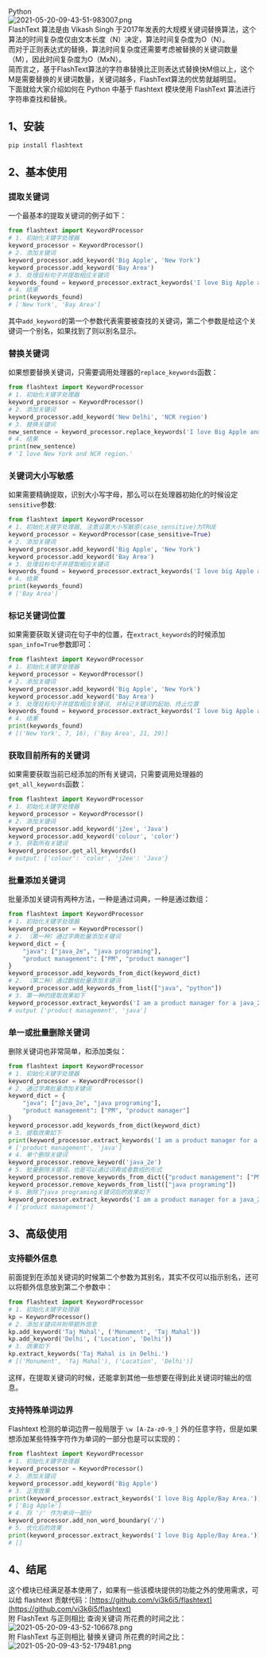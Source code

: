 Python<br />![2021-05-20-09-43-51-983007.png](./img/1621475169565-7b2da0fa-40aa-4937-928f-7947648b1858.png)<br />FlashText 算法是由 Vikash Singh 于2017年发表的大规模关键词替换算法，这个算法的时间复杂度仅由文本长度（N）决定，算法时间复杂度为O（N）。<br />而对于正则表达式的替换，算法时间复杂度还需要考虑被替换的关键词数量（M），因此时间复杂度为O（MxN）。<br />简而言之，基于FlashText算法的字符串替换比正则表达式替换快M倍以上，这个M是需要替换的关键词数量，关键词越多，FlashText算法的优势就越明显。<br />下面就给大家介绍如何在 Python 中基于 flashtext 模块使用 FlashText 算法进行字符串查找和替换。
<a name="frus4"></a>
## 1、安装
```bash
pip install flashtext
```
<a name="dySw8"></a>
## 2、基本使用
<a name="H0Eax"></a>
### 提取关键词
一个最基本的提取关键词的例子如下：
```python
from flashtext import KeywordProcessor
# 1. 初始化关键字处理器
keyword_processor = KeywordProcessor()
# 2. 添加关键词
keyword_processor.add_keyword('Big Apple', 'New York')
keyword_processor.add_keyword('Bay Area')
# 3. 处理目标句子并提取相应关键词
keywords_found = keyword_processor.extract_keywords('I love Big Apple and Bay Area.')
# 4. 结果
print(keywords_found)
# ['New York', 'Bay Area']
```
其中`add_keyword`的第一个参数代表需要被查找的关键词，第二个参数是给这个关键词一个别名，如果找到了则以别名显示。
<a name="Q96TB"></a>
### 替换关键词
如果想要替换关键词，只需要调用处理器的`replace_keywords`函数：
```python
from flashtext import KeywordProcessor
# 1. 初始化关键字处理器
keyword_processor = KeywordProcessor()
# 2. 添加关键词
keyword_processor.add_keyword('New Delhi', 'NCR region')
# 3. 替换关键词
new_sentence = keyword_processor.replace_keywords('I love Big Apple and new delhi.')
# 4. 结果
print(new_sentence)
# 'I love New York and NCR region.'
```
<a name="CnA1x"></a>
### 关键词大小写敏感
如果需要精确提取，识别大小写字母，那么可以在处理器初始化的时候设定`sensitive`参数:
```python
from flashtext import KeywordProcessor
# 1. 初始化关键字处理器, 注意设置大小写敏感(case_sensitive)为TRUE
keyword_processor = KeywordProcessor(case_sensitive=True)
# 2. 添加关键词
keyword_processor.add_keyword('Big Apple', 'New York')
keyword_processor.add_keyword('Bay Area')
# 3. 处理目标句子并提取相应关键词
keywords_found = keyword_processor.extract_keywords('I love big Apple and Bay Area.')
# 4. 结果
print(keywords_found)
# ['Bay Area']
```
<a name="quuaQ"></a>
### 标记关键词位置
如果需要获取关键词在句子中的位置，在`extract_keywords`的时候添加`span_info=True`参数即可：
```python
from flashtext import KeywordProcessor
# 1. 初始化关键字处理器
keyword_processor = KeywordProcessor()
# 2. 添加关键词
keyword_processor.add_keyword('Big Apple', 'New York')
keyword_processor.add_keyword('Bay Area')
# 3. 处理目标句子并提取相应关键词, 并标记关键词的起始、终止位置
keywords_found = keyword_processor.extract_keywords('I love big Apple and Bay Area.', span_info=True)
# 4. 结果
print(keywords_found)
# [('New York', 7, 16), ('Bay Area', 21, 29)]
```
<a name="tnCYt"></a>
### 获取目前所有的关键词
如果需要获取当前已经添加的所有关键词，只需要调用处理器的`get_all_keywords`函数：
```python
from flashtext import KeywordProcessor
# 1. 初始化关键字处理器
keyword_processor = KeywordProcessor()
# 2. 添加关键词
keyword_processor.add_keyword('j2ee', 'Java')
keyword_processor.add_keyword('colour', 'color')
# 3. 获取所有关键词
keyword_processor.get_all_keywords()
# output: {'colour': 'color', 'j2ee': 'Java'}
```
<a name="hV77p"></a>
### 批量添加关键词
批量添加关键词有两种方法，一种是通过词典，一种是通过数组：
```python
from flashtext import KeywordProcessor
# 1. 初始化关键字处理器
keyword_processor = KeywordProcessor()
# 2. （第一种）通过字典批量添加关键词
keyword_dict = {
    "java": ["java_2e", "java programing"],
    "product management": ["PM", "product manager"]
}
keyword_processor.add_keywords_from_dict(keyword_dict)
# 2. （第二种）通过数组批量添加关键词
keyword_processor.add_keywords_from_list(["java", "python"])
# 3. 第一种的提取效果如下
keyword_processor.extract_keywords('I am a product manager for a java_2e platform')
# output ['product management', 'java']
```
<a name="XSffU"></a>
### 单一或批量删除关键词
删除关键词也非常简单，和添加类似：
```python
from flashtext import KeywordProcessor
# 1. 初始化关键字处理器
keyword_processor = KeywordProcessor()
# 2. 通过字典批量添加关键词
keyword_dict = {
    "java": ["java_2e", "java programing"],
    "product management": ["PM", "product manager"]
}
keyword_processor.add_keywords_from_dict(keyword_dict)
# 3. 提取效果如下
print(keyword_processor.extract_keywords('I am a product manager for a java_2e platform'))
# ['product management', 'java']
# 4. 单个删除关键词
keyword_processor.remove_keyword('java_2e')
# 5. 批量删除关键词，也是可以通过词典或者数组的形式
keyword_processor.remove_keywords_from_dict({"product management": ["PM"]})
keyword_processor.remove_keywords_from_list(["java programing"])
# 6. 删除了java programing关键词后的效果如下
keyword_processor.extract_keywords('I am a product manager for a java_2e platform')
# ['product management']
```
<a name="yVmuz"></a>
## 3、高级使用
<a name="D33UU"></a>
### 支持额外信息
前面提到在添加关键词的时候第二个参数为其别名，其实不仅可以指示别名，还可以将额外信息放到第二个参数中：
```python
from flashtext import KeywordProcessor
# 1. 初始化关键字处理器
kp = KeywordProcessor()
# 2. 添加关键词并附带额外信息
kp.add_keyword('Taj Mahal', ('Monument', 'Taj Mahal'))
kp.add_keyword('Delhi', ('Location', 'Delhi'))
# 3. 效果如下
kp.extract_keywords('Taj Mahal is in Delhi.')
# [('Monument', 'Taj Mahal'), ('Location', 'Delhi')]
```
这样，在提取关键词的时候，还能拿到其他一些想要在得到此关键词时输出的信息。
<a name="UaSzv"></a>
### 支持特殊单词边界
Flashtext 检测的单词边界一般局限于 `\w [A-Za-z0-9_]` 外的任意字符，但是如果想添加某些特殊字符作为单词的一部分也是可以实现的：
```python
from flashtext import KeywordProcessor
# 1. 初始化关键字处理器
keyword_processor = KeywordProcessor()
# 2. 添加关键词
keyword_processor.add_keyword('Big Apple')
# 3. 正常效果
print(keyword_processor.extract_keywords('I love Big Apple/Bay Area.'))
# ['Big Apple']
# 4. 将 '/' 作为单词一部分
keyword_processor.add_non_word_boundary('/')
# 5. 优化后的效果
print(keyword_processor.extract_keywords('I love Big Apple/Bay Area.'))
# []
```
<a name="fqFsD"></a>
## 4、结尾
这个模块已经满足基本使用了，如果有一些该模块提供的功能之外的使用需求，可以给 flashtext 贡献代码：[https://github.com/vi3k6i5/flashtext](https://github.com/vi3k6i5/flashtext)<br />附 FlashText 与正则相比 查询关键词 所花费的时间之比：<br />![2021-05-20-09-43-52-106678.png](./img/1621475223971-e302294e-7505-4eb9-a36e-185c7703eeba.png)<br />附 FlashText 与正则相比 替换关键词 所花费的时间之比：<br />![2021-05-20-09-43-52-179481.png](./img/1621475228895-2099dc3c-63b8-49be-9962-14d767626213.png)

